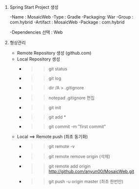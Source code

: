 
1. Spring Start Project 생성
	
	-Name : MosaicWeb
	-Type : Gradle
	-Packaging: War
	-Group : com.hybrid
	-Artifact : MosaicWeb
	-Package : com.hybrid
	
	-Dependencies 선택 : Web
	
	
2. 형상관리
	
	- Remote Repository 생성 (github.com)
	- Local Repository 생성
		- >> git status
		- >> git log
		- >> dir /A > .gitignore
		- >> notepad .gitignore 편집
		- >> git init
		- >> git add *
		- >> git commit -m "first commit"
	- Local ==> Remote push (최초 동기화)
		- >> git remote -v
		- >> git remote remove origin (삭제)
		- >> git remote add origin http://github.com/anyun00/MosaicWeb.git
		- >> git push -u origin master (최초 한번만)
	